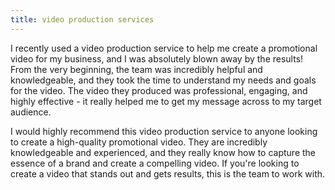 ```yaml
---
title: video production services
---
```


I recently used a video production service to help me create a promotional video for my business, and I was absolutely blown away by the results! From the very beginning, the team was incredibly helpful and knowledgeable, and they took the time to understand my needs and goals for the video. The video they produced was professional, engaging, and highly effective - it really helped me to get my message across to my target audience. 

I would highly recommend this video production service to anyone looking to create a high-quality promotional video. They are incredibly knowledgeable and experienced, and they really know how to capture the essence of a brand and create a compelling video. If you're looking to create a video that stands out and gets results, this is the team to work with.